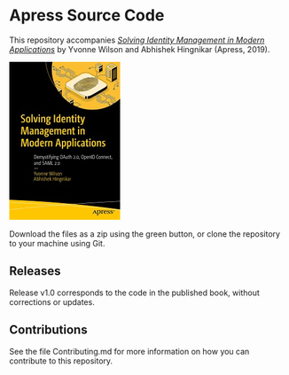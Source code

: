 # Apress Source Code

This repository accompanies [*Solving Identity Management in Modern Applications*](https://www.apress.com/9781484250945) by Yvonne Wilson and Abhishek Hingnikar (Apress, 2019).

[comment]: #cover
![Cover image](9781484250945.jpg)

Download the files as a zip using the green button, or clone the repository to your machine using Git.

## Releases

Release v1.0 corresponds to the code in the published book, without corrections or updates.

## Contributions

See the file Contributing.md for more information on how you can contribute to this repository.
